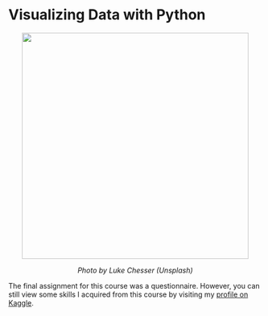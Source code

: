 # Visualizing Data with Python

<p align="center"><img width="450" src="https://images.unsplash.com/photo-1551288049-bebda4e38f71?ixid=MnwxMjA3fDB8MHxwaG90by1wYWdlfHx8fGVufDB8fHx8&ixlib=rb-1.2.1&auto=format&fit=crop&w=1350&q=80"></p>
<p align="center"><em>Photo by Luke Chesser (Unsplash)</em></p>

The final assignment for this course was a questionnaire. However, you can still view some skills I acquired from this course by visiting my [profile on Kaggle](https://www.kaggle.com/korfanakis/code). 
